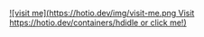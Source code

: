 [![visit me](https://hotio.dev/img/visit-me.png Visit https://hotio.dev/containers/hdidle or click me!)](https://hotio.dev/containers/hdidle)
